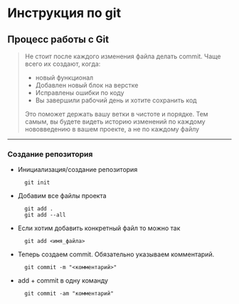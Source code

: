 # Инструкция по git

## Процесс работы с Git

>Не стоит после каждого изменения файла делать commit. Чаще всего их создают, когда:
>
> * новый функционал
> * Добавлен новый блок на верстке
> * Исправлены ошибки по коду
> * Вы завершили рабочий день и хотите сохранить код
>
> Это поможет держать вашу ветки в чистоте и порядке. Тем самым, вы будете видеть историю изменений по каждому нововведению в вашем проекте, а не по каждому файлу

---

### Создание репозитория

* Инициализация/создание репозитория

        git init 
* Добавим все файлы проекта

        git add .
        git add --all
* Если хотим добавить конкретный файл то можно так

        git add <имя_файла>
* Теперь создаем commit. Обязательно указываем комментарий.

        git commit -m "<комментарий>"
* add + commit в одну команду

        git commit -am "комментарий"

        